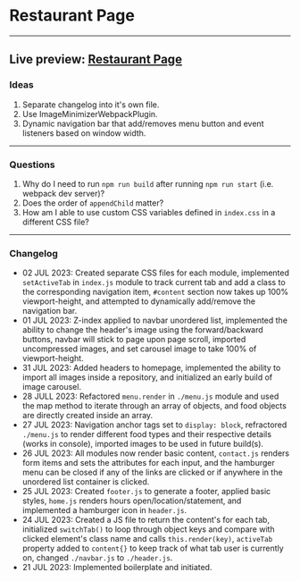 # Restaurant Page
---
Live preview: [Restaurant Page](https://mikeycos.github.io/theOdinProject/javaScript/projects/restaurant-page/dist)
---
### Ideas
1. Separate changelog into it's own file.
2. Use ImageMinimizerWebpackPlugin.
3. Dynamic navigation bar that add/removes menu button and event listeners based on window width.
---
### Questions
1. Why do I need to run `npm run build` after running `npm run start` (i.e. webpack dev server)?  
2. Does the order of `appendChild` matter?
3. How am I able to use custom CSS variables defined in `index.css` in a different CSS file?
---
### Changelog
- 02 JUL 2023: Created separate CSS files for each module, implemented `setActiveTab` in `index.js` module to track current tab and add a class to the corresponding navigation item, `#content` section now takes up 100% viewport-height, and attempted to dynamically add/remove the navigation bar.  
- 01 JUL 2023: Z-index applied to navbar unordered list, implemented the ability to change the header's image using the forward/backward buttons, navbar will stick to page upon page scroll, imported uncompressed images, and set carousel image to take 100% of viewport-height.  
- 31 JUL 2023: Added headers to homepage, implemented the ability to import all images inside a repository, and initialized an early build of image carousel.  
- 28 JULL 2023: Refactored `menu.render` in `./menu.js` module and used the map method to iterate through an array of objects, and food objects are directly created inside an array.  
- 27 JUL 2023: Navigation anchor tags set to `display: block`, refractored `./menu.js` to render different food types and their respective details (works in console), imported images to be used in future build(s).  
- 26 JUL 2023: All modules now render basic content, `contact.js` renders form items and sets the attributes for each input, and the hamburger menu can be closed if any of the links are clicked or if anywhere in the unordered list container is clicked.  
- 25 JUL 2023: Created `footer.js` to generate a footer, applied basic styles, `home.js` renders hours open/location/statement, and implemented a hamburger icon in `header.js`.  
- 24 JUL 2023: Created a JS file to return the content's for each tab, initialized `switchTab()` to loop through object keys and compare with clicked element's class name and calls `this.render(key)`, `activeTab` property added to `content{}` to keep track of what tab user is currently on, changed `./navbar.js` to `./header.js`.  
- 21 JUL 2023: Implemented boilerplate and initiated.  